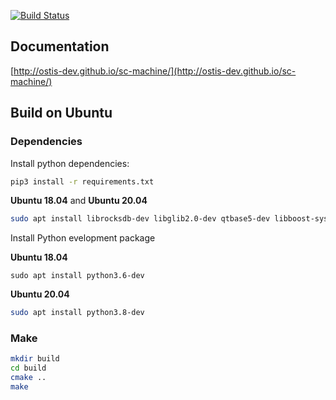 [![Build Status](https://travis-ci.com/ostis-dev/sc-machine.svg?branch=master)](https://travis-ci.com/ostis-dev/sc-machine)

## Documentation
[http://ostis-dev.github.io/sc-machine/](http://ostis-dev.github.io/sc-machine/)

## Build on Ubuntu

### Dependencies

Install python dependencies:

```sh
pip3 install -r requirements.txt
```

__Ubuntu 18.04__ and __Ubuntu 20.04__

```sh
sudo apt install librocksdb-dev libglib2.0-dev qtbase5-dev libboost-system-dev libboost-filesystem-dev libboost-program-options-dev make cmake antlr gcc g++ llvm-7 libcurl4-openssl-dev libclang-7-dev libboost-python-dev python3-pip
```

Install Python evelopment package

__Ubuntu 18.04__

```
sudo apt install python3.6-dev
```

__Ubuntu 20.04__

```sh
sudo apt install python3.8-dev
```

### Make

```sh
mkdir build
cd build
cmake ..
make
```
